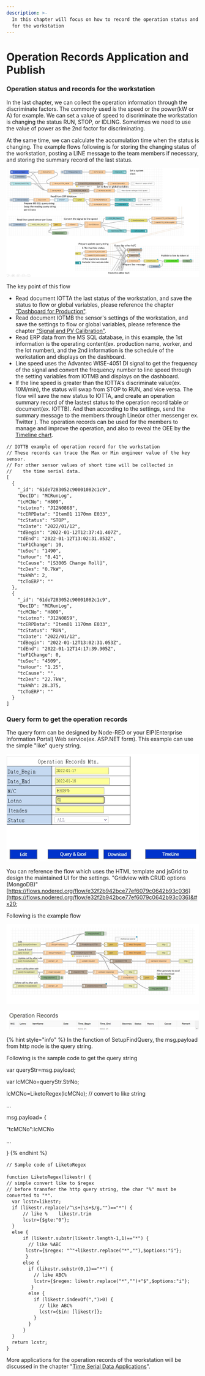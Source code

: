 ```yaml
---
description: >-
  In this chapter will focus on how to record the operation status and records
  for the workstation
---
```


# Operation Records Application and Publish

### Operation status and records for the workstation

In the last chapter, we can collect the operation information through the discriminate factors. The commonly used is the speed or the power(kW or A) for example. We can set a value of speed to discriminate the workstation is changing the status RUN, STOP, or IDLING. Sometimes we need to use the value of power as the 2nd factor for discriminating.&#x20;

At the same time, we can calculate the accumulation time when the status is changing. The example flows following is for storing the changing status of the workstation, posting a LINE message to the team members if necessary, and storing the summary record of the last status.

![The example flow for store the operation records of the workstation](<../.gitbook/assets/Operation records-1 (1).jpg>)

The key point of this flow&#x20;

* Read document IOTTA the last status of the workstation, and save the status to flow or global variables, please reference the chapter ["Dashboard for Production"](dashboard-for-production.md).
* Read document IOTMB the sensor's settings of the workstation, and save the settings to flow or global variables, please reference the chapter ["Signal and PV Calibration"](signal-and-pv-calibration.md).&#x20;
* Read ERP data from the MS SQL database, in this example, the 1st information is the operating content(ex. production name, worker, and the lot number), and the 2nd information is the schedule of the workstation and displays on the dashboard.
* Line speed uses the Advantec WISE-4051 DI signal to get the frequency of the signal and convert the frequency number to line speed through the setting variables from IOTMB and displays on the dashboard.
* If the line speed is greater than the IOTTA's discriminate value(ex. 10M/min), the status will swap from STOP to RUN, and vice versa. The flow will save the new status to IOTTA, and create an operation summary record of the lastest status to the operation record table or document(ex. IOTTB). And then according to the settings, send the summary message to the members through Line(or other messenger ex. Twitter ).  The operation records can be used for the members to manage and improve the operation, and also to reveal the OEE by the [Timeline chart](time-line-chart.md).

```
// IOTTB example of operation record for the workstation 
// These records can trace the Max or Min engineer value of the key sensor. 
// For other sensor values of short time will be collected in 
//    the time serial data.
[
  {
    "_id": "61de7283052c90001082c1c9",
    "DocID": "MCRunLog",
    "tcMCNo": "H809",
    "tcLotno": "J12N0868",
    "tcERPData": "Item01 1170mm E033",
    "tcStatus": "STOP",
    "tcDate": "2022/01/12",
    "tdBegin": "2022-01-12T12:37:41.407Z",
    "tdEnd": "2022-01-12T13:02:31.053Z",
    "tuF1Change": 10, 
    "tuSec": "1490",
    "tuHour": "0.41",
    "tcCause": "[S3005 Change Roll]",
    "tcDes": "0.7kW",
    "tukWh": 2, 
    "tcToERP": ""
  },
  {
    "_id": "61de7283052c90001082c1c9",
    "DocID": "MCRunLog",
    "tcMCNo": "H809",
    "tcLotno": "J12N0859",
    "tcERPData": "Item01 1170mm E033",
    "tcStatus": "RUN",
    "tcDate": "2022/01/12",
    "tdBegin": "2022-01-12T13:02:31.053Z",
    "tdEnd": "2022-01-12T14:17:39.905Z",
    "tuF1Change": 0,
    "tuSec": "4509",
    "tuHour": "1.25",
    "tcCause": "",
    "tcDes": "22.7kW",
    "tukWh": 28.375,
    "tcToERP": ""
  }
]
```

### Query form to get the operation records

The query form can be designed by Node-RED or your EIP(Enterprise Information Portal) Web service(ex. ASP.NET form). This example can use the simple "like" query string.

![Example of query form for the operation records](<../.gitbook/assets/Operation Records Mtn Form.jpg>)

You can reference the flow which uses the HTML template and jsGrid to design the maintained UI for the settings. "Gridview with CRUD options (MongoDB)" [https://flows.nodered.org/flow/e32f2b942bce77ef6079c0642b93c036](https://flows.nodered.org/flow/e32f2b942bce77ef6079c0642b93c036)&#x20;

Following is the example flow

![Example flow of Operation recrods query web service by jsGrid](<../.gitbook/assets/Operation Records Query Web Service.jpg>)

![The Output of the Operation Records query](<../.gitbook/assets/Operation Records example.jpg>)

{% hint style="info" %}
In the function of SetupFindQuery, the msg.payload from http node is the query string.

Following is the sample code to get the query string

var queryStr=msg.payload;

var lcMCNo=queryStr.StrNo;

lcMCNo=LiketoRegex(lcMCNo);   // convert to like string

...

msg.payload= {

&#x20;   "tcMCNo":lcMCNo

&#x20;  ...

}
{% endhint %}

```
// Sample code of LiketoRegex

function LiketoRegex(likestr) {
// simple convert like to $regex 
// before transfer the http query string, the char "%" must be converted to "*".
  var lcstr=likestr;
  if (likestr.replace(/^\s+|\s+$/g,"")=="*") {
      // like %    likestr.trim  
      lcstr={$gte:"0"};
  }
  else {
      if (likestr.substr(likestr.length-1,1)=="*") {
        // like %ABC
       lcstr={$regex: "^"+likestr.replace("*",""),$options:"i"};  
       }
      else {
        if (likestr.substr(0,1)=="*") {
          // like ABC%
          lcstr={$regex: likestr.replace("*","")+"$",$options:"i"};  
         }
        else {
          if (likestr.indexOf(",")>0) {
            // like ABC%
            lcstr={$in: [likestr]};  
          }
        }
      }
  } 
  return lcstr;
}
```

More applications for the operation records of the workstation will be discussed in the chapter "[Time Serial Data Applications](time-serial-data-applications.md)".



